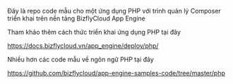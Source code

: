 Đây là repo code mẫu cho một ứng dụng PHP với trình quản lý Composer triển khai trên nền tảng BizflyCloud App Engine

Tham khảo thêm cách thức triển khai ứng dụng PHP tại đây

https://docs.bizflycloud.vn/app_engine/deploy/php/

Nhiều hơn các code mẫu về ngôn ngữ PHP tại đây

https://github.com/bizflycloud/app-engine-samples-code/tree/master/php